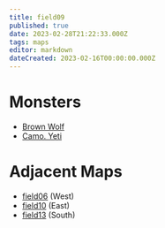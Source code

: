 ```yaml
---
title: field09
published: true
date: 2023-02-28T21:22:33.000Z
tags: maps
editor: markdown
dateCreated: 2023-02-16T00:00:00.000Z
---
```



# Monsters
 * [Brown Wolf](/monsters/brown-wolf)
 * [Camo. Yeti](/monsters/camo-yeti)

# Adjacent Maps
 * [field06](/maps/field06) (West)
 * [field10](/maps/field10) (East)
 * [field13](/maps/field13) (South)
